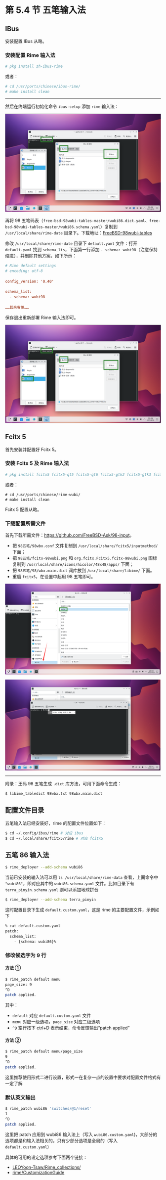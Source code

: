 # 第 5.4 节 五笔输入法

## IBus

安装配置 IBus 从略。


### 安装配置 Rime 输入法


```sh
# pkg install zh-ibus-rime
```

或者：

```sh
# cd /usr/ports/chinese/ibus-rime/ 
# make install clean
```

---

然后在终端运行初始化命令 `ibus-setup` 添加 `rime` 输入法：

![](../.gitbook/assets/wubi3.png)

再将 98 五笔码表（`free-bsd-98wubi-tables-master/wubi86.dict.yaml`、`free-bsd-98wubi-tables-master/wubi86.schema.yaml`）复制到 `/usr/local/share/rime-date` 目录下。下载地址：[FreeBSD-98wubi-tables](https://github.com/FreeBSD-Ask/98-input/)

修改 `/usr/local/share/rime-date` 目录下 `default.yaml` 文件：打开 `default.yaml` 找到 `schema_lis`，下面第一行添加 `- schema: wubi98`（注意保持缩进），并删除其他方案，如下所示：

```ini
# Rime default settings
# encoding: utf-8

config_version: '0.40'

schema_list:
  - schema: wubi98

……其余省略……

```

保存退出重新部署 Rime 输入法即可。

![](../.gitbook/assets/wubi3.png)

## Fcitx 5

首先安装并配置好 Fcitx 5。

### 安装 Fcitx 5 及 Rime 输入法

```sh
# pkg install fcitx5 fcitx5-qt5 fcitx5-qt6 fcitx5-gtk2 fcitx5-gtk3 fcitx5-gtk4 fcitx5-configtool-qt5 fcitx5-configtool-qt6 zh-fcitx5-chinese-addons zh-rime-wubi
```

或者：

```
# cd /usr/ports/chinese/rime-wubi/
# make install clean
```

Fcitx 5 配置从略。

### 下载配置所需文件

首先下载所需文件：<https://github.com/FreeBSD-Ask/98-input>。

- 把 `98五笔/98wbx.conf` 文件复制到 `/usr/local/share/fcitx5/inputmethod/` 下面；
- 把 `98五笔/fcitx-98wubi.png` 和 `org.fcitx.Fcitx5.fcitx-98wubi.png` 图标复制到 `/usr/local/share/icons/hicolor/48x48/apps/` 下面；
- 把 `98五笔/98/wbx.main.dict` 词库放到 `/usr/local/share/libime/` 下面。
- 重启 `fcitx5`，在设置中起用 98 五笔即可。

![](../.gitbook/assets/wubi1.png)

![](../.gitbook/assets/wubi2.png)

---

附录：王码 98 五笔生成 `.dict` 库方法，可用下面命令生成：

```sh
$ libime_tabledict 98wbx.txt 98wbx.main.dict
```

## 配置文件目录

五笔输入法已经安装好，rime 的配置文件位置如下：

```sh
$ cd ~/.config/ibus/rime # 对应 ibus
$ cd ~/.local/share/fcitx5/rime # 对应 fcitx5
```

## 五笔 86 输入法

```sh
$ rime_deployer --add-schema wubi86
```

当前已安装的输入法可以用 `ls /usr/local/share/rime-data` 查看，上面命令中 `"wubi86"`，即对应其中的 `wubi86.schema.yaml` 文件。比如目录下有 `terra_pinyin.schema.yaml` 则可以添加地球拼音

```sh
$ rime_deployer --add-schema terra_pinyin
```

这时配置目录下生成 `default.custom.yaml`，这是 rime 的主要配置文件，示例如下

```sh
% cat default.custom.yaml
patch:
  schema_list:
    - {schema: wubi86}%
```

### 修改候选字为 9 行

#### 方法 ①

```sh
$ rime_patch default menu
page_size: 9
^D
patch applied.
```

其中：

- `default` 对应 `default.custom.yaml` 文件
- `menu` 对应一级选项，`page_size` 对应二级选项
- `^D` 空行按下 ctrl+D 表示结束，命令反馈输出“patch applied”

#### 方法 ②

```sh
$ rime_patch default menu/page_size
9
^D
patch applied.
```

这里推荐使用形式二进行设置，形式一在复杂一点的设置中要求对配置文件格式有一定了解

### 默认英文输出

```sh
$ rime_patch wubi86 'switches/@1/reset'
1
^D
patch applied.
```

这里把 patch 应用到 wubi86 输入法上（写入 `wubi86.custom.yaml`)，大部分的选项都是和输入法相关的，只有少部分选项是全局的（写入 `default.custom.yaml`）

具体的可用的设定选项参考下面两个链接：

- [LEOYoon-Tsaw/Rime_collections/](https://github.com/LEOYoon-Tsaw/Rime_collections/blob/master/Rime_description.md)
- [rime/CustomizationGuide](https://github.com/rime/home/wiki/CustomizationGuide)
